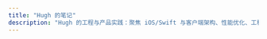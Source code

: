 ```yaml
---
title: "Hugh 的笔记"
description: "Hugh 的工程与产品实践：聚焦 iOS/Swift 与客户端架构、性能优化、工程化与工具链，帮助更快更稳地交付。"
---
```



